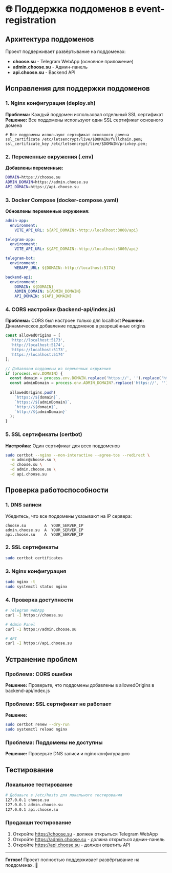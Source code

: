 # 🌐 Поддержка поддоменов в event-registration

## Архитектура поддоменов

Проект поддерживает развёртывание на поддоменах:

- **choose.su** - Telegram WebApp (основное приложение)
- **admin.choose.su** - Админ-панель
- **api.choose.su** - Backend API

## Исправления для поддержки поддоменов

### 1. Nginx конфигурация (deploy.sh)

**Проблема:** Каждый поддомен использовал отдельный SSL сертификат
**Решение:** Все поддомены используют один SSL сертификат основного домена

```nginx
# Все поддомены используют сертификат основного домена
ssl_certificate /etc/letsencrypt/live/$DOMAIN/fullchain.pem;
ssl_certificate_key /etc/letsencrypt/live/$DOMAIN/privkey.pem;
```

### 2. Переменные окружения (.env)

**Добавлены переменные:**
```bash
DOMAIN=https://choose.su
ADMIN_DOMAIN=https://admin.choose.su
API_DOMAIN=https://api.choose.su
```

### 3. Docker Compose (docker-compose.yaml)

**Обновлены переменные окружения:**
```yaml
admin-app:
  environment:
    VITE_API_URL: ${API_DOMAIN:-http://localhost:3000/api}

telegram-app:
  environment:
    VITE_API_URL: ${API_DOMAIN:-http://localhost:3000/api}

telegram-bot:
  environment:
    WEBAPP_URL: ${DOMAIN:-http://localhost:5174}

backend-api:
  environment:
    DOMAIN: ${DOMAIN}
    ADMIN_DOMAIN: ${ADMIN_DOMAIN}
    API_DOMAIN: ${API_DOMAIN}
```

### 4. CORS настройки (backend-api/index.js)

**Проблема:** CORS был настроен только для localhost
**Решение:** Динамическое добавление поддоменов в разрешённые origins

```javascript
const allowedOrigins = [
  'http://localhost:5173', 
  'http://localhost:5174',
  'https://localhost:5173',
  'https://localhost:5174'
];

// Добавляем поддомены из переменных окружения
if (process.env.DOMAIN) {
  const domain = process.env.DOMAIN.replace('https://', '').replace('http://', '');
  const adminDomain = process.env.ADMIN_DOMAIN?.replace('https://', '').replace('http://', '') || `admin.${domain}`;
  
  allowedOrigins.push(
    `https://${domain}`,
    `https://${adminDomain}`,
    `http://${domain}`,
    `http://${adminDomain}`
  );
}
```

### 5. SSL сертификаты (certbot)

**Настройка:** Один сертификат для всех поддоменов
```bash
sudo certbot --nginx --non-interactive --agree-tos --redirect \
  -m admin@choose.su \
  -d choose.su \
  -d admin.choose.su \
  -d api.choose.su
```

## Проверка работоспособности

### 1. DNS записи
Убедитесь, что все поддомены указывают на IP сервера:
```
choose.su        A  YOUR_SERVER_IP
admin.choose.su  A  YOUR_SERVER_IP
api.choose.su    A  YOUR_SERVER_IP
```

### 2. SSL сертификаты
```bash
sudo certbot certificates
```

### 3. Nginx конфигурация
```bash
sudo nginx -t
sudo systemctl status nginx
```

### 4. Проверка доступности
```bash
# Telegram WebApp
curl -I https://choose.su

# Admin Panel
curl -I https://admin.choose.su

# API
curl -I https://api.choose.su
```

## Устранение проблем

### Проблема: CORS ошибки
**Решение:** Проверьте, что поддомены добавлены в allowedOrigins в backend-api/index.js

### Проблема: SSL сертификат не работает
**Решение:** 
```bash
sudo certbot renew --dry-run
sudo systemctl reload nginx
```

### Проблема: Поддомены не доступны
**Решение:** Проверьте DNS записи и nginx конфигурацию

## Тестирование

### Локальное тестирование
```bash
# Добавьте в /etc/hosts для локального тестирования
127.0.0.1 choose.su
127.0.0.1 admin.choose.su
127.0.0.1 api.choose.su
```

### Продакшн тестирование
1. Откройте https://choose.su - должен открыться Telegram WebApp
2. Откройте https://admin.choose.su - должна открыться админ-панель
3. Откройте https://api.choose.su - должен ответить API

---

**Готово!** Проект полностью поддерживает развёртывание на поддоменах. 🚀 